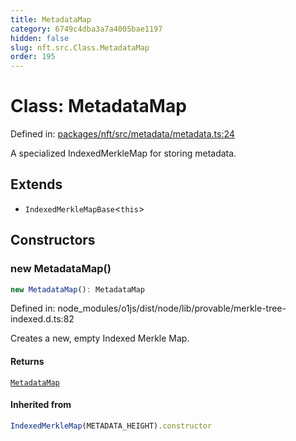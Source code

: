```yaml
---
title: MetadataMap
category: 6749c4dba3a7a4005bae1197
hidden: false
slug: nft.src.Class.MetadataMap
order: 195
---
```


# Class: MetadataMap

Defined in: [packages/nft/src/metadata/metadata.ts:24](https://github.com/zkcloudworker/minatokens-lib/blob/main/packages/nft/src/metadata/metadata.ts#L24)

A specialized IndexedMerkleMap for storing metadata.

## Extends

- `IndexedMerkleMapBase`\<`this`\>

## Constructors

### new MetadataMap()

```ts
new MetadataMap(): MetadataMap
```

Defined in: node\_modules/o1js/dist/node/lib/provable/merkle-tree-indexed.d.ts:82

Creates a new, empty Indexed Merkle Map.

#### Returns

[`MetadataMap`](nftsrcclassmetadatamap)

#### Inherited from

```ts
IndexedMerkleMap(METADATA_HEIGHT).constructor
```
